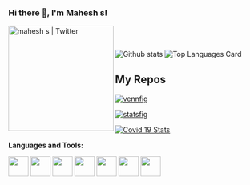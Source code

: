 ### Hi there 👋, I'm Mahesh s!

<a href="https://www.linkedin.com/in/maheshs11/">
  <img align="left" alt="mahesh s | Twitter" width="210px" src="https://www.linkedin.com/feed/?doFeedRefresh=true&nis=true&lipi=urn%3Ali%3Apage%3Ad_flagship3_profile_view_base%3BwEEN5mSwT0CFyE4i3l1gIw%3D%3D"/>
</a>


<br />
<br />



![Github stats](https://github-readme-stats.vercel.app/api?username=maheshs11&theme=highcontrast&show_icons=true&count_private=true)
![Top Languages Card](https://github-readme-stats.vercel.app/api/top-langs/?username=maheshs11&layout=compact)

## My Repos

[![vennfig](https://github-readme-stats.vercel.app/api/pin/?username=maheshs11&repo=vennfig&show_owner=true)](https://github.com/maheshs11)

[![statsfig](https://github-readme-stats.vercel.app/api/pin/?username=maheshs11&repo=statsfig&show_owner=true)](https://github.com/maheshs11)

[![Covid 19 Stats](https://github-readme-stats.vercel.app/api/pin/?username=maheshs11&repo=covid-19-stats&show_owner=true)](https://github.com/maheshs11)



**Languages and Tools:**  

<code><img height="40" src="https://raw.githubusercontent.com/shinokada/shinokada/master/assets/jupyter-notebook.png"></code>
<code><img height="40" src="https://raw.githubusercontent.com/shinokada/shinokada/master/assets/python.png"></code>
<code><img height="40" src="https://raw.githubusercontent.com/shinokada/shinokada/master/assets/rust.png"></code>
<code><img height="40" src="https://raw.githubusercontent.com/shinokada/shinokada/master/assets/javascript.png"></code>
<code><img height="40" src="https://raw.githubusercontent.com/shinokada/shinokada/master/assets/php.png"></code>
<code><img height="40" src="https://raw.githubusercontent.com/shinokada/shinokada/master/assets/visual-studio-code.png"></code>
<code><img height="40" src="https://raw.githubusercontent.com/shinokada/shinokada/master/assets/vim.png"></code>  

